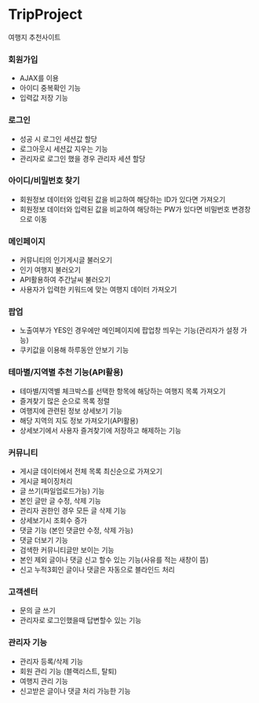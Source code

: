 # TripProject
여행지 추천사이트

### 회원가입
  - AJAX를 이용
  - 아이디 중복확인 기능
  - 입력값 저장 기능
### 로그인
  - 성공 시 로그인 세션값 할당
  - 로그아웃시 세션값 지우는 기능
  - 관리자로 로그인 했을 경우 관리자 세션 할당
### 아이디/비밀번호 찾기
  - 회원정보 데이터와 입력된 값을 비교하여 해당하는 ID가 있다면 가져오기
  - 회원정보 데이터와 입력된 값을 비교하여 해당하는 PW가 있다면 비밀번호 변경창으로 이동
### 메인페이지
  - 커뮤니티의 인기게시글 불러오기
  - 인기 여행지 불러오기
  - API활용하여 주간날씨 불러오기
  - 사용자가 입력한 키워드에 맞는 여행지 데이터 가져오기
### 팝업  
  - 노출여부가 YES인 경우에만 메인페이지에 팝업창 띄우는 기능(관리자가 설정 가능)
  - 쿠키값을 이용해 하루동안 안보기 기능
### 테마별/지역별 추천 기능(API활용)
  - 테마별/지역별 체크박스를 선택한 항목에 해당하는 여행지 목록 가져오기
  - 즐겨찾기 많은 순으로 목록 정렬
  - 여행지에 관련된 정보 상세보기 기능
  - 해당 지역의 지도 정보 가져오기(API활용)
  - 상세보기에서 사용자 즐겨찾기에 저장하고 해제하는 기능
### 커뮤니티
  - 게시글 데이터에서 전체 목록 최신순으로 가져오기
  - 게시글 페이징처리
  - 글 쓰기(파일업로드가능) 기능
  - 본인 글만 글 수정, 삭제 기능
  - 관리자 권한인 경우 모든 글 삭제 기능
  - 상세보기시 조회수 증가
  - 댓글 기능 (본인 댓글만 수정, 삭제 가능)
  - 댓글 더보기 기능
  - 검색한 커뮤니티글만 보이는 기능
  - 본인 제외 글이나 댓글 신고 할수 있는 기능(사유를 적는 새창이 뜸)
  - 신고 누적3회인 글이나 댓글은 자동으로 블라인드 처리
### 고객센터
  - 문의 글 쓰기
  - 관리자로 로그인했을때 답변할수 있는 기능
### 관리자 기능
  - 관리자 등록/삭제 기능
  - 회원 관리 기능 (블랙리스트, 탈퇴)
  - 여행지 관리 기능
  - 신고받은 글이나 댓글 처리 가능한 기능
